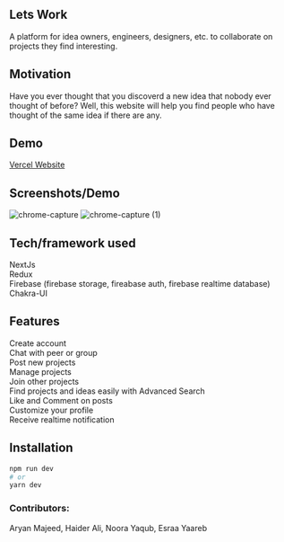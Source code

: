 ## Lets Work
A platform for idea owners, engineers, designers, etc. to collaborate on projects they find interesting.  

## Motivation
Have you ever thought that you discoverd a new idea that nobody ever thought of before? Well, this website will help you find people who have thought of the same idea if there are any.

## Demo

[Vercel Website](https://nextjs-flax-ten-79.vercel.app/)

## Screenshots/Demo

![chrome-capture](https://user-images.githubusercontent.com/58115075/143304263-c3c68dd1-8b15-4632-8b66-884e90e5666c.gif)
![chrome-capture (1)](https://user-images.githubusercontent.com/58115075/143304833-5026b479-ed84-4efd-86a5-6cf60e7c6fd4.gif)

## Tech/framework used
NextJs\
Redux\
Firebase (firebase storage, fireabase auth, firebase realtime database)\
Chakra-UI

## Features

Create account\
Chat with peer or group\
Post new projects \
Manage projects\
Join other projects\
Find projects and ideas easily with Advanced Search\
Like and Comment on posts\
Customize your profile\
Receive realtime notification



## Installation

```bash
npm run dev
# or
yarn dev
```

### Contributors:

Aryan Majeed, Haider Ali, Noora Yaqub, Esraa Yaareb
